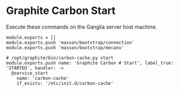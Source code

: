 
# Graphite Carbon Start

Execute these commands on the Ganglia server host machine.

    module.exports = []
    module.exports.push 'masson/bootstrap/connection'
    module.exports.push 'masson/bootstrap/mecano'

    # /opt/graphite/bin/carbon-cache.py start
    module.exports.push name: 'Graphite Carbon # Start', label_true: 'STARTED', handler: ->
      @service_start
        name: 'carbon-cache'
        if_exists: '/etc/init.d/carbon-cache'
